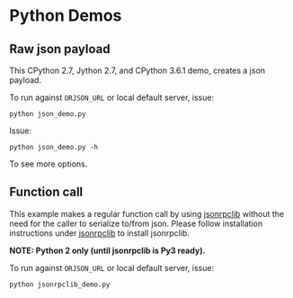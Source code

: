# Python Demos

## Raw json payload

This CPython 2.7, Jython 2.7, and CPython 3.6.1 demo, creates a json payload.

To run against `ORJSON_URL` or local default server, issue:

    python json_demo.py

Issue:

    python json_demo.py -h

To see more options.


## Function call

This example makes a regular function call by using [jsonrpclib](https://pypi.python.org/pypi/jsonrpclib) without the need for the caller to serialize to/from json.
Please follow installation instructions under [jsonrpclib](https://pypi.python.org/pypi/jsonrpclib) to install jsonrpclib.

**NOTE: Python 2 only (until jsonrpclib is Py3 ready).**

To run against `ORJSON_URL` or local default server, issue:

    python jsonrpclib_demo.py

